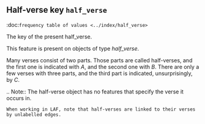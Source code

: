 Half-verse key ``half_verse``
---------------------------------------------------------------
:doc:`frequency table of values <../index/half_verse>`

The key of the present half_verse.

This feature is present on objects of type *half_verse*.

Many verses consist of two parts.
Those parts are called half-verses, and the first one is indicated with *A*, and the second one with *B*.
There are only a few verses with three parts, and the third part is indicated, unsurprisingly, by *C*. 

.. Note::
    The half-verse object has no features that specify the verse it occurs in.

    When working in LAF, note that half-verses are linked to their verses by unlabelled edges.

